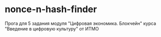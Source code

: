 # nonce-n-hash-finder
Прога для 5 задания модуля "Цифровая экономика. Блокчейн" курса "Введение в цифровую культуру" от ИТМО
